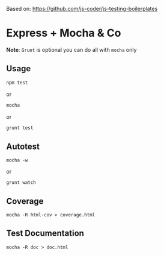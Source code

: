Based on: https://github.com/js-coder/js-testing-boilerplates

# Express + Mocha & Co

**Note**: `Grunt` is optional you can do all with `mocha` only

## Usage

```bash
npm test
```

or

```bash
mocha
```

or

```bash
grunt test
```

## Autotest

```
mocha -w
```
or

```
grunt watch
```

## Coverage

```
mocha -R html-cov > coverage.html
```

## Test Documentation

```
mocha -R doc > doc.html
```
